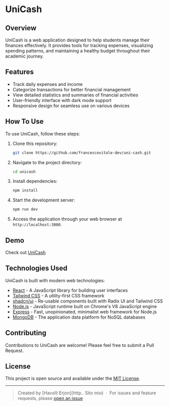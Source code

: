 # UniCash

## Overview

UniCash is a web application designed to help students manage their finances effectively. It provides tools for tracking expenses, visualizing spending patterns, and maintaining a healthy budget throughout their academic journey.

## Features

- Track daily expenses and income
- Categorize transactions for better financial management
- View detailed statistics and summaries of financial activities
- User-friendly interface with dark mode support
- Responsive design for seamless use on various devices

## How To Use

To use UniCash, follow these steps:

1. Clone this repository:

    ```bash
    git clone https://github.com/francescovitale-dev/uni-cash.git
    ```

2. Navigate to the project directory:

    ```bash
    cd unicash
    ```

3. Install dependencies:

    ```bash
    npm install
    ```

4. Start the development server:

    ```bash
    npm run dev
    ```

5. Access the application through your web browser at `http://localhost:3000`.

## Demo

Check out [UniCash](https://uni-cash.netlify.app/)

## Technologies Used

UniCash is built with modern web technologies:

- [React](https://reactjs.org/) - A JavaScript library for building user interfaces
- [Tailwind CSS](https://tailwindcss.com/) - A utility-first CSS framework
- [shadcn/ui](https://ui.shadcn.com/) - Re-usable components built with Radix UI and Tailwind CSS
- [Node.js](https://nodejs.org/) - JavaScript runtime built on Chrome's V8 JavaScript engine
- [Express](https://expressjs.com/) - Fast, unopinionated, minimalist web framework for Node.js
- [MongoDB](https://www.mongodb.com/) - The application data platform for NoSQL databases

## Contributing

Contributions to UniCash are welcome! Please feel free to submit a Pull Request.

## License

This project is open source and available under the [MIT License](LICENSE).

---

> Created by [Havolli Erjon](http.. Sito mio) &nbsp;&middot;&nbsp;
> For issues and feature requests, please [open an issue](https://github.com/francescovitale-dev/unicash/issues)
